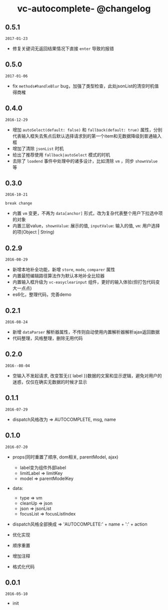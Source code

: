 <h1 align="center">vc-autocomplete- @changelog</h1>

## 0.5.1

`2017-01-23`

- 修复关键词无返回结果情况下直接 `enter` 导致的报错

## 0.5.0

`2017-01-06`

- fix `methods#handleBlur` bug，加强了类型检查，此处jsonList的清空时机值得商榷

## 0.4.0

`2016-12-29`

- 增加 `autoSelect(default: false)` 和 `fallback(default: true)` 属性，分别代表输入框失去焦点后默认选择请求到的第一个item和无数据降级到普通输入框
- 增加了清除 `jsonList` 时机
- 给出了推荐使用 `fallback|autoSelect` 模式的时机
- 去除了 `loadend` 事件中处理中的诸多设计，比如清除 `vm` ，同步 `shownValue` 等


## 0.3.0

`2016-10-21`

`break change`

- 内置 `vm` 变更，不再为 `data[anchor]` 形式，改为复杂代表整个用户下拉选中项的对象
- 内置三层value，`shownValue`: 展示的值, `inputValue`: 输入的值, `vm`: 用户选择的项(Object | String)

## 0.2.9

`2016-08-29`

- 新增本地补全功能，新增 `store`, `mode`, `comparer` 属性
- 内置最短编辑路径算法作为默认本地补全比较器
- 内置输入框升级为 `vc-easyclearinput` 组件，更好的输入体验(但打包代码变大一点点)
- es6化，整理代码，完善demo

## 0.2.1

`2016-08-24`

- 新增 `dataParser` 解析器属性，不传则自动使用内置解析器解析ajax返回数据
- 代码整理，风格整理，删除无用代码

## 0.2.0

`2016--08-04`

- 空输入不发起请求, 改变暂无{{ label }}数据的文案和显示逻辑，避免对用户的迷惑，仅仅在确实无数据的时候才显示

## 0.1.1

`2016-07-29`

- dispatch风格改为 => AUTOCOMPLETE, msg, name

## 0.1.0

`2016-07-20`

- props(同时重置了顺序, dom相关, parentModel, ajax)
  - label变为组件外部label
  - limitLabel => limitKey
  - model => parentModelKey

- data:
  - type => vm
  - cleanUp => json
  - json => jsonList
  - focusList => focusListIndex

- dispatch风格全部换成 => 'AUTOCOMPLETE:' + name + ':' + action

- 优化实现
- 顺序重置
- 增加注释
- 格式化代码

## 0.0.1

`2016-05-10`

- init

